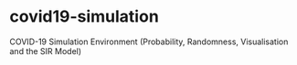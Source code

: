 # covid19-simulation
COVID-19 Simulation Environment (Probability, Randomness, Visualisation and the SIR Model) 
